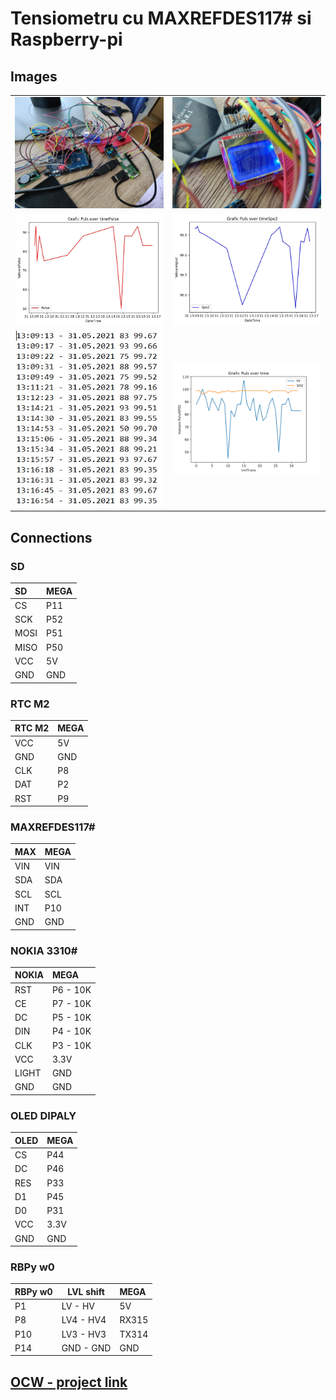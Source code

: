 # Tensiometru cu MAXREFDES117# si Raspberry-pi

## Images

|                                                                                                                                 |                                                                                                                                 |
| :------------------------------------------------------------------------------------------------------------------------------ | :------------------------------------------------------------------------------------------------------------------------------ |
| ![](https://github.com/CristiSandu/Tensiometru-cu-MAXREFDES117-si-Raspberry-pi/blob/main/images/TensiometruRezultateSIC701.jpg) | ![](https://github.com/CristiSandu/Tensiometru-cu-MAXREFDES117-si-Raspberry-pi/blob/main/images/TensiometruRezultateSIC142.jpg) |
| ![](https://github.com/CristiSandu/Tensiometru-cu-MAXREFDES117-si-Raspberry-pi/blob/main/images/hrSDPlot.jpg)                   | ![](https://github.com/CristiSandu/Tensiometru-cu-MAXREFDES117-si-Raspberry-pi/blob/main/images/spo2SDPlot.jpg)                 |
| ![](https://github.com/CristiSandu/Tensiometru-cu-MAXREFDES117-si-Raspberry-pi/blob/main/images/outputSDDemoVideo.jpg)          | ![](https://github.com/CristiSandu/Tensiometru-cu-MAXREFDES117-si-Raspberry-pi/blob/main/images/testVideoDemo.png)              |

## Connections

### **SD**

| SD   | MEGA |
| :--- | :--- |
| CS   | P11  |
| SCK  | P52  |
| MOSI | P51  |
| MISO | P50  |
| VCC  | 5V   |
| GND  | GND  |

### **RTC M2**

| RTC M2 | MEGA |
| :----- | :--- |
| VCC    | 5V   |
| GND    | GND  |
| CLK    | P8   |
| DAT    | P2   |
| RST    | P9   |

### **MAXREFDES117#**

| MAX | MEGA |
| :-- | :--- |
| VIN | VIN  |
| SDA | SDA  |
| SCL | SCL  |
| INT | P10  |
| GND | GND  |

### **NOKIA 3310#**

| NOKIA | MEGA     |
| :---- | :------- |
| RST   | P6 - 10K |
| CE    | P7 - 10K |
| DC    | P5 - 10K |
| DIN   | P4 - 10K |
| CLK   | P3 - 10K |
| VCC   | 3.3V     |
| LIGHT | GND      |
| GND   | GND      |

### **OLED DIPALY**

| OLED | MEGA |
| :--- | :--- |
| CS   | P44  |
| DC   | P46  |
| RES  | P33  |
| D1   | P45  |
| D0   | P31  |
| VCC  | 3.3V |
| GND  | GND  |

### **RBPy w0**

| RBPy w0 | LVL shift | MEGA  |
| :------ | --------- | :---- |
| P1      | LV - HV   | 5V    |
| P8      | LV4 - HV4 | RX315 |
| P10     | LV3 - HV3 | TX314 |
| P14     | GND - GND | GND   |

## [OCW - project link](https://ocw.cs.pub.ro/courses/pm/prj2021/abirlica/455)
